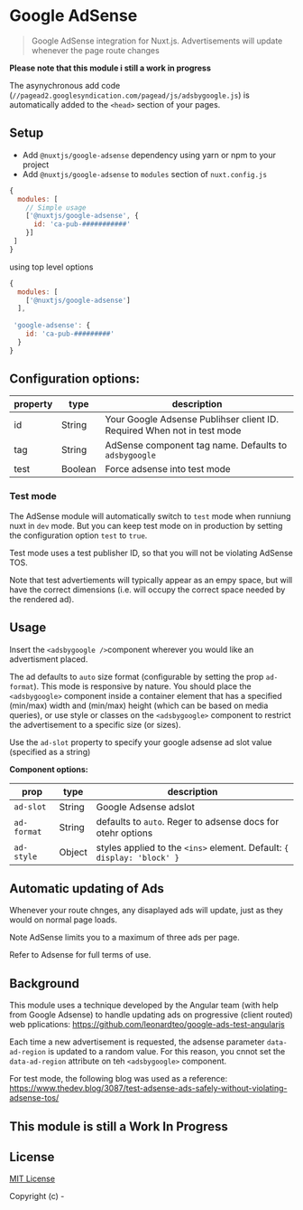 # Google AdSense 
> Google AdSense integration for Nuxt.js. Advertisements will update whenever the page route changes

**Please note that this module i still a work in progress**

The asynychronous add code (`//pagead2.googlesyndication.com/pagead/js/adsbygoogle.js`) is automatically
added to the `<head>` section of your pages.

## Setup
- Add `@nuxtjs/google-adsense` dependency using yarn or npm to your project
- Add `@nuxtjs/google-adsense` to `modules` section of `nuxt.config.js`

```js
{
  modules: [
    // Simple usage
    ['@nuxtjs/google-adsense', {
      id: 'ca-pub-###########'
    }]
 ]
}
```
using top level options

```js
{
  modules: [
    ['@nuxtjs/google-adsense']
  ],
 
 'google-adsense': {
    id: 'ca-pub-#########'
  }
}
```

## Configuration options:
| property | type |  description
| -------- | ---- | -----------
| id | String | Your Google Adsense Publihser client ID. Required When not in test mode
| tag | String | AdSense component tag name. Defaults to `adsbygoogle`
| test | Boolean | Force adsense into test mode

### Test mode
The AdSense module will automatically switch to `test` mode when runniung nuxt in `dev` mode.
But you can keep test mode on in production by setting the configuration option `test` to `true`.

Test mode uses a test publisher ID, so that you will not be violating AdSense TOS.

Note that test advertiements will typically appear as an empy space, but will have the
correct dimensions (i.e. will occupy the correct space needed by the rendered ad).

## Usage

Insert the `<adsbygoogle />`component wherever you would like an advertisment placed.

The ad defaults to `auto` size format (configurable by setting the prop `ad-format`). This mode
is responsive by nature. You should place the `<adsbygoogle>` component inside a container element
that has a specified (min/max) width and (min/max) height (which can be based on media queries),
or use style or classes on the `<adsbygoogle>` component to restrict the advertisement to a
specific size (or sizes).

Use the `ad-slot` property to specify your google adsense ad slot value (specified as a string)

**Component options:**

| prop | type | description
| ---- | ---- | -----------
| `ad-slot` | String | Google Adsense adslot
| `ad-format` | String | defaults to `auto`. Reger to adsense docs for otehr options
| `ad-style` | Object | styles applied to the `<ins>` element. Default: `{ display: 'block' }`

## Automatic updating of Ads
Whenever your route chnges, any disaplayed ads will update, just as they would on normal
page loads. 

Note AdSense limits you to a maximum of three ads per page.

Refer to Adsense for full terms of use.

## Background
This module uses a technique developed by the Angular team (with help from Google Adsense)
to handle updating ads on progressive (client routed) web pplications:
https://github.com/leonardteo/google-ads-test-angularjs

Each time a new advertisement is requested, the adsense parameter `data-ad-region` is updated to
a random value. For this reason, you cnnot set the `data-ad-region` attribute on teh `<adsbygoogle>`
component.

For test mode, the following blog was used as a reference:
https://www.thedev.blog/3087/test-adsense-ads-safely-without-violating-adsense-tos/

## This module is still a Work In Progress

## License

[MIT License](./LICENSE)

Copyright (c) -
